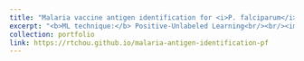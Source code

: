 ```yaml
---
title: "Malaria vaccine antigen identification for <i>P. falciparum</i> (source code)"
excerpt: "<b>ML technique:</b> Positive-Unlabeled Learning<br/><br/><img src='/images/malaria_vaccine_antigen_identification_Pf.png'><br/><i>Journal (2023)</i>"
collection: portfolio
link: https://rtchou.github.io/malaria-antigen-identification-pf
---
```

